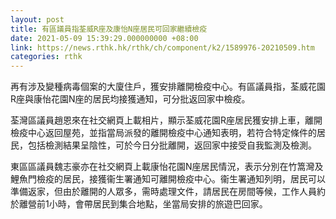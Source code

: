 ```yaml
---
layout: post
title: 有區議員指荃威R座及康怡N座居民可回家繼續檢疫
date: 2021-05-09 15:39:29.000000000 +08:00
link: https://news.rthk.hk/rthk/ch/component/k2/1589976-20210509.htm
categories: rthk
---
```


再有涉及變種病毒個案的大廈住戶，獲安排離開檢疫中心。有區議員指，荃威花園R座與康怡花園N座的居民均接獲通知，可分批返回家中檢疫。

荃灣區議員趙恩來在社交網頁上載相片，顯示荃威花園R座居民獲安排上車，離開檢疫中心返回屋苑，並指當局派發的離開檢疫中心通知表明，若符合特定條件的居民，包括檢測結果呈陰性，可於今日分批離開，返回家中接受自我監測及檢測。

東區區議員魏志豪亦在社交網頁上載康怡花園N座居民情況，表示分別在竹篙灣及鯉魚門檢疫的居民，接獲衞生署通知可離開檢疫中心。衞生署通知列明，居民可以準備返家，但由於離開的人眾多，需時處理文件，請居民在房間等候，工作人員約於離營前1小時，會帶居民到集合地點，坐當局安排的旅遊巴回家。
